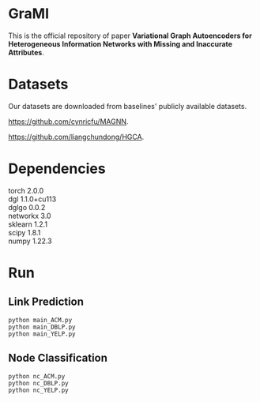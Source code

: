 # GraMI
This is the official repository of paper **Variational Graph Autoencoders for Heterogeneous Information Networks with Missing and Inaccurate Attributes**.

# Datasets
Our datasets are downloaded from baselines' publicly available datasets.


https://github.com/cynricfu/MAGNN.

https://github.com/liangchundong/HGCA.


# Dependencies
torch 2.0.0<br>
dgl 1.1.0+cu113<br>
dglgo 0.0.2<br>
networkx 3.0<br>
sklearn 1.2.1<br>
scipy 1.8.1<br>
numpy 1.22.3<br>

# Run
## Link Prediction
```
python main_ACM.py
python main_DBLP.py
python main_YELP.py
```
## Node Classification
```
python nc_ACM.py
python nc_DBLP.py
python nc_YELP.py
```
